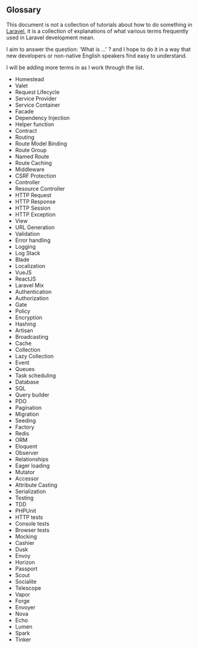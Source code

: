 ## Glossary

This document is not a collection of tutorials about how to do something in [Laravel](https://laravel.com/), it is a collection of explanations of what various terms frequently used in Laravel development mean.

I aim to answer the question: 'What is ...' ? and I hope to do it in a way that new developers or non-native English speakers find easy to understand.

I will be adding more terms in as I work through the list.

- Homestead
- Valet
- Request Lifecycle
- Service Provider
- Service Container
- Facade
- Dependency Injection
- Helper function
- Contract
- Routing
- Route Model Binding
- Route Group
- Named Route
- Route Caching
- Middleware
- CSRF Protection
- Controller
- Resource Controller
- HTTP Request
- HTTP Response
- HTTP Session
- HTTP Exception
- View
- URL Generation
- Validation
- Error handling
- Logging
- Log Stack
- Blade
- Localization
- VueJS
- ReactJS
- Laravel Mix
- Authentication
- Authorization
- Gate
- Policy
- Encryption
- Hashing
- Artisan
- Broadcasting
- Cache
- Collection
- Lazy Collection
- Event
- Queues
- Task scheduling
- Database
- SQL
- Query builder
- PDO
- Pagination
- Migration
- Seeding
- Factory
- Redis
- ORM
- Eloquent
- Observer
- Relationships
- Eager loading
- Mutator
- Accessor
- Attribute Casting
- Serialization
- Testing
- TDD
- PHPUnit
- HTTP tests
- Console tests
- Browser tests
- Mocking
- Cashier
- Dusk
- Envoy
- Horizon
- Passport
- Scout
- Socialite
- Telescope
- Vapor
- Forge
- Envoyer
- Nova
- Echo
- Lumen
- Spark
- Tinker
